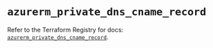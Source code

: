 # `azurerm_private_dns_cname_record`

Refer to the Terraform Registry for docs: [`azurerm_private_dns_cname_record`](https://registry.terraform.io/providers/hashicorp/azurerm/3.93.0/docs/resources/private_dns_cname_record).
